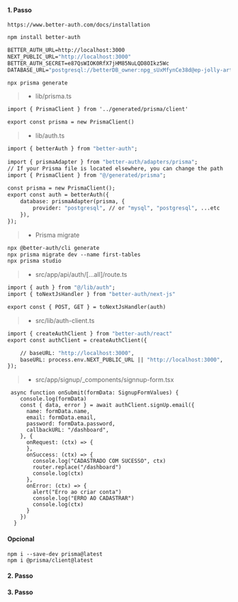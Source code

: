 #### 1. Passo

``` .doc
https://www.better-auth.com/docs/installation
```

``` 1 installar auth
npm install better-auth
```

``` 2 .env
BETTER_AUTH_URL=http://localhost:3000
NEXT_PUBLIC_URL="http://localhost:3000"
BETTER_AUTH_SECRET=e87QsWIOK0RfX7jHM85NuLQD8OIkz5Wc
DATABASE_URL="postgresql://betterDB_owner:npg_sUxMfynCe38d@ep-jolly-art-ac0e7y56-pooler.sa-east-1.aws.neon.tech/betterDB?sslmode=require"
```

``` 3 gerar conexao
npx prisma generate
```

> * lib/prisma.ts
``` 4 gera Client
import { PrismaClient } from '../generated/prisma/client'

export const prisma = new PrismaClient()
```

> * lib/auth.ts
``` 5 gera auth
import { betterAuth } from "better-auth";
 
import { prismaAdapter } from "better-auth/adapters/prisma";
// If your Prisma file is located elsewhere, you can change the path
import { PrismaClient } from "@/generated/prisma";
 
const prisma = new PrismaClient();
export const auth = betterAuth({
    database: prismaAdapter(prisma, {
        provider: "postgresql", // or "mysql", "postgresql", ...etc
    }),
});
```

> * Prisma migrate
``` 6 gera as tabelas
npx @better-auth/cli generate
npx prisma migrate dev --name first-tables
npx prisma studio
```

> * src/app/api/auth/[...all]/route.ts
``` 7 gera as rotas
import { auth } from "@/lib/auth";
import { toNextJsHandler } from "better-auth/next-js"

export const { POST, GET } = toNextJsHandler(auth)
```

> * src/lib/auth-client.ts
``` 8 gera URL
import { createAuthClient } from "better-auth/react"
export const authClient = createAuthClient({

    // baseURL: "http://localhost:3000",
    baseURL: process.env.NEXT_PUBLIC_URL || "http://localhost:3000",
});
```

> * src/app/signup/_components/signnup-form.tsx
```onSubmit
 async function onSubmit(formData: SignupFormValues) {
    console.log(formData)
    const { data, error } = await authClient.signUp.email({
      name: formData.name,
      email: formData.email,
      password: formData.password,
      callbackURL: "/dashboard",
    }, {
      onRequest: (ctx) => {
      },
      onSuccess: (ctx) => {
        console.log("CADASTRADO COM SUCESSO", ctx)
        router.replace("/dashboard")
        console.log(ctx)
      },
      onError: (ctx) => {
        alert("Erro ao criar conta")
        console.log("ERRO AO CADASTRAR")
        console.log(ctx)
      }
    })
  }
```

#### Opcional
```
npm i --save-dev prisma@latest 
npm i @prisma/client@latest  
```
#### 2. Passo
#### 3. Passo
